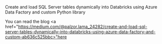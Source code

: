 
Create and load SQL Server tables dynamically into Databricks using Azure Data Factory and custom Python library

You can read the blog  <a href="https://medium.com/@palzor.lama_24282/create-and-load-sql-server-tables-dynamically-into-databricks-using-azure-data-factory-and-custom-ab636c525bbc>"here</a>

